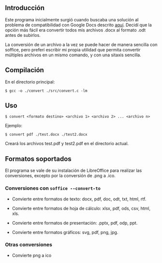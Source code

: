 ## Introducción

Este programa inicialmente surgió cuando buscaba una solución al problema de compatibilidad
con Google Docs descrito [aquí](https://forum.manjaro.org/t/issue-with-uploading-a-libreoffice-generated-docx-files-to-google-drive/158702). Decidí que la opción más fácil era convertir todos mis archivos .docx al formato .odt antes de subirlos.

La conversión de un archivo a la vez se puede hacer de manera sencilla con soffice, pero preferí escribir mi propia utilidad que permita convertir múltiples archivos en un mismo comando, y con una sitaxis 
sencilla.

## Compilación

En el directorio principal:

```
$ gcc -o ./convert ./src/convert.c -lm
```

## Uso

```
$ convert <formato destino> <archivo 1> <archivo 2> ... <archivo n>
```

Ejemplo:

`$ convert pdf ./test.docx ./test2.docx`

Creará los archivos test.pdf y test2.pdf en el directorio actual.

## Formatos soportados

El programa se vale de su instalación de LibreOffice para realizar las conversiones, excepto por la conversión de .png a .ico.

### Conversiones con `soffice --convert-to`

* Convierte entre formatos de texto: docx, pdf, doc, odt, txt, html, rtf.

* Convierte entre formatos de hoja de cálculo: xlsx, pdf, ods, csv, html, xls.

* Convierte entre formatos de presentación: .pptx, pdf, odp, ppt.

* Convierte entre formatos gráficos: svg, pdf, png, jpg.

### Otras conversiones

* Convierte png a ico
